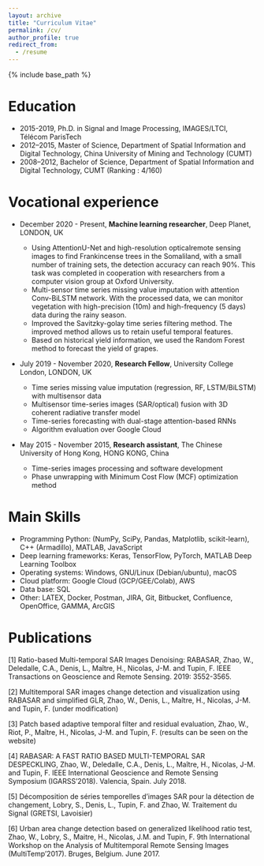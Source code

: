 ```yaml
---
layout: archive
title: "Curriculum Vitae"
permalink: /cv/
author_profile: true
redirect_from:
  - /resume
---
```


{% include base_path %}

Education
======
<!-- *  PhD of Signal and Image Processing, Télécom ParisTech, December, 2015- January, 2019
    * Thesis: SAR time series despeckling and change detection
    
*  MSc of Geodesy and Survey Engineering, China University of Mining and Technology (CUMT), 2012--2015.
    * Thesis: Study on the subsidence monitoring of mining area with InSAR techniques
    
*  BEng of Surveying and Mapping Engineering, CUMT, 2008--2012
    * Thesis: Comparing and analyzing polarization SAR vegetation classification methods
 -->
*  2015-2019, Ph.D. in Signal and Image Processing, IMAGES/LTCI, Télécom ParisTech
*  2012–2015, Master of Science, Department of Spatial Information and Digital Technology, China University of Mining
and Technology (CUMT)
*  2008–2012, Bachelor of Science, Department of Spatial Information and Digital Technology, CUMT (Ranking : 4/160)



Vocational experience
======
* December 2020 - Present, **Machine learning researcher**, Deep Planet, LONDON, UK 
    * Using AttentionU-Net and high-resolution opticalremote sensing images to find Frankincense trees in
    the Somaliland, with a small number of training sets, the detection accuracy can reach 90%. This task
    was completed in cooperation with researchers from a computer vision group at Oxford University.
    * Multi-sensor time series missing value imputation with attention Conv-BiLSTM network. With the processed data, we can monitor vegetation with high-precision (10m) and high-frequency (5 days) data
    during the rainy season.
    * Improved the Savitzky-golay time series filtering method. The improved method allows us to retain
    useful temporal features.
    * Based on historical yield information, we used the Random Forest method to forecast the yield of
    grapes.

* July 2019 - November 2020, **Research Fellow**, University College London, LONDON, UK
    * Time series missing value imputation (regression, RF, LSTM/BiLSTM) with multisensor data
    * Multisensor time-series images (SAR/optical) fusion with 3D coherent radiative transfer model
    * Time-series forecasting with dual-stage attention-based RNNs
    * Algorithm evaluation over Google Cloud

* May 2015 - November 2015, **Research assistant**, The Chinese University of Hong Kong, HONG KONG, China
    * Time-series images processing and software development
    * Phase unwrapping with Minimum Cost Flow (MCF) optimization method



<!-- *  2019, Research fellow at [University College London](https://www.ucl.ac.uk/), London
    * Works: Time series missing value imputation (regression, forecasting, RF, LSTM/BiLSTM), multisensor time series images fusion (SAR/optical).
    
*  2015, [Junior research assistant](http://aims.cuhk.edu.hk/converis/portal/Person/6134545?auxfun=&lang=en_GB), [Chinese University of Hong Kong](http://www.cuhk.edu.hk/english/index.html), Hong Kong
    * Duration: 7 months;
    * Works: InSAR data processing and programming
    
*  2012, Internship at [Chinese Academy of Surveying and mapping](http://english.casm.ac.cn/), Beijing
    * Duration: 7 months;
    * Works: Polarization SAR data processing -->




  
Main Skills
======
*  Programming Python: (NumPy, SciPy, Pandas, Matplotlib, scikit-learn), C++ (Armadillo), MATLAB, JavaScript
*  Deep learning frameworks: Keras, TensorFlow, PyTorch, MATLAB Deep Learning Toolbox
*  Operating systems: Windows, GNU/Linux (Debian/ubuntu), macOS
*  Cloud platform: Google Cloud (GCP/GEE/Colab), AWS
*  Data base: SQL
*  Other: LATEX, Docker, Postman, JIRA, Git, Bitbucket, Confluence, OpenOffice, GAMMA, ArcGIS

<!-- * Programming: MATLAB, Python, C, C++, Pytorch.
* Tools: LaTeX, OpenOffice, Microsoft Window, Linux, Sentinel ToolBoxes, PolSARpro, ENVI.
* Languages: Chinese, English, French (basic). -->

Publications
======
[1] Ratio-based Multi-temporal SAR Images Denoising: RABASAR, Zhao, W., Deledalle, C.A., Denis, L., Maître, H., Nicolas, J-M. and Tupin, F. IEEE Transactions on Geoscience and Remote Sensing. 2019: 3552-3565.

[2] Multitemporal SAR images change detection and visualization using RABASAR and simplified GLR, Zhao, W., Denis, L., Maître, H., Nicolas, J-M. and Tupin, F. (under modification)

[3] Patch based adaptive temporal filter and residual evaluation, Zhao, W., Riot, P., Maître, H., Nicolas, J-M. and Tupin, F. (results can be seen on the website)

[4] RABASAR: A FAST RATIO BASED MULTI-TEMPORAL SAR DESPECKLING, Zhao, W., Deledalle, C.A., Denis, L., Maître, H., Nicolas, J-M. and Tupin, F. IEEE International Geoscience and Remote Sensing Symposium (IGARSS’2018). Valencia, Spain. July 2018.

[5] Décomposition de séries temporelles d’images SAR pour la détection de changement, Lobry, S., Denis, L., Tupin, F. and Zhao, W. Traitement du Signal (GRETSI, Lavoisier)

[6] Urban area change detection based on generalized likelihood ratio test, Zhao, W., Lobry, S., Maitre, H., Nicolas, J.M. and Tupin, F. 9th International Workshop on the Analysis of Multitemporal Remote Sensing Images (MultiTemp’2017). Bruges, Belgium. June 2017.

<!---
Publications
======
  <ul>{% for post in site.publications %}
    {% include archive-single-cv.html %}
  {% endfor %}</ul>
  
Talks
======
  <ul>{% for post in site.talks %}
    {% include archive-single-talk-cv.html %}
  {% endfor %}</ul>
  
Teaching
======
  <ul>{% for post in site.teaching %}
    {% include archive-single-cv.html %}
  {% endfor %}</ul>
  
Service and leadership
======
* Currently signed in to 43 different slack teams
-->
